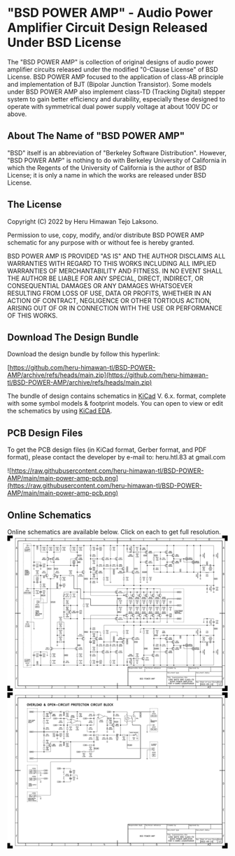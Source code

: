 # "BSD POWER AMP" - Audio Power Amplifier Circuit Design Released Under BSD License

The "BSD POWER AMP" is collection of original designs of audio power amplifier
circuits released under the modified "0-Clause License" of BSD License. BSD
POWER AMP focused to the application of class-AB principle and implementation
of BJT (Bipolar Junction Transistor). Some models under BSD POWER AMP also
implement class-TD (Tracking Digital) stepper system to gain better efficiency
and durability, especially these designed to operate with symmetrical dual
power supply voltage at about 100V DC or above.

## About The Name of "BSD POWER AMP"
"BSD" itself is an abbreviation of "Berkeley Software Distribution". However,
"BSD POWER AMP" is nothing to do with Berkeley University of California in
which the Regents of the University of California is the author of BSD
License; it is only a name in which the works are released under BSD License.

## The License

Copyright (C) 2022 by Heru Himawan Tejo Laksono.

Permission to use, copy, modify, and/or distribute BSD POWER AMP schematic for
any purpose with or without fee is hereby granted.

BSD POWER AMP IS PROVIDED "AS IS" AND THE AUTHOR DISCLAIMS ALL WARRANTIES WITH
REGARD TO THIS WORKS INCLUDING ALL IMPLIED WARRANTIES OF MERCHANTABILITY AND
FITNESS. IN NO EVENT SHALL THE AUTHOR BE LIABLE FOR ANY SPECIAL, DIRECT,
INDIRECT, OR CONSEQUENTIAL DAMAGES OR ANY DAMAGES WHATSOEVER RESULTING FROM
LOSS OF USE, DATA OR PROFITS, WHETHER IN AN ACTION OF CONTRACT, NEGLIGENCE OR
OTHER TORTIOUS ACTION, ARISING OUT OF OR IN CONNECTION WITH THE USE OR
PERFORMANCE OF THIS WORKS.

## Download The Design Bundle

Download the design bundle by follow this hyperlink:

[https://github.com/heru-himawan-tl/BSD-POWER-AMP/archive/refs/heads/main.zip](https://github.com/heru-himawan-tl/BSD-POWER-AMP/archive/refs/heads/main.zip)

The bundle of design contains schematics in [KiCad](https://www.kicad.org/)
V. 6.x. format, complete with some symbol models & footprint models. 
You can open to view or edit the schematics by using [KiCad EDA](https://www.kicad.org/).

## PCB Design Files

To get the PCB design files (in KiCad format, Gerber format, and PDF format),
please contact the developer by e-mail to: heru.htl.83 at gmail.com

![https://raw.githubusercontent.com/heru-himawan-tl/BSD-POWER-AMP/main/main-power-amp-pcb.png](https://raw.githubusercontent.com/heru-himawan-tl/BSD-POWER-AMP/main/main-power-amp-pcb.png)

## Online Schematics

Online schematics are available below. Click on each to get full resolution.
![1300-watts-RMS-for-4-ohms-class-TD-audio-power-amp-DEV-4-POWER-AMP.pdf-2022-09-14-11-30-43.png](https://raw.githubusercontent.com/heru-himawan-tl/BSD-POWER-AMP/main/1300-watts-RMS-for-4-ohms-class-TD-audio-power-amp-DEV-4/1300-watts-RMS-for-4-ohms-class-TD-audio-power-amp-DEV-4-POWER-AMP.pdf-2022-09-14-11-30-43.png)
![1300-watts-RMS-for-4-ohms-class-TD-audio-power-amp-DEV-4-OVERLOAD-PROTECTOR.pdf-2022-09-14-11-30-43.png](https://raw.githubusercontent.com/heru-himawan-tl/BSD-POWER-AMP/main/1300-watts-RMS-for-4-ohms-class-TD-audio-power-amp-DEV-4/1300-watts-RMS-for-4-ohms-class-TD-audio-power-amp-DEV-4-OVERLOAD-PROTECTOR.pdf-2022-09-14-11-30-43.png)
